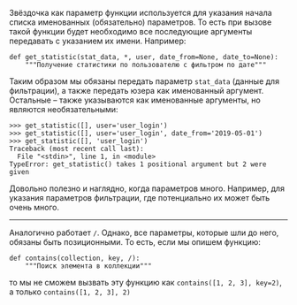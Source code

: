 Звёздочка как параметр функции используется для указания
начала списка именованных (обязательно) параметров. То 
есть при вызове такой функции будет необходимо все последующие 
аргументы передавать с указанием их имени. Например:
```
def get_statistic(stat_data, *, user, date_from=None, date_to=None):
    """Получение статистики по пользователю с фильтром по дате"""
```
Таким образом мы обязаны передать параметр `stat_data` 
(данные для фильтрации), а также передать юзера как именованный
аргумент. Остальные – также указываются как именованные аргументы,
но являются необязательными:
```
>>> get_statistic([], user='user_login')
>>> get_statistic([], user='user_login', date_from='2019-05-01')
>>> get_statistic([], 'user_login')
Traceback (most recent call last):
  File "<stdin>", line 1, in <module>
TypeError: get_statistic() takes 1 positional argument but 2 were given
```
Довольно полезно и наглядно, когда параметров много. Например,
для указания параметров фильтрации, где потенциально их может быть очень много.
___
Аналогично работает `/`. Однако, все параметры, которые
шли до него, обязаны быть позиционными. То есть, если мы опишем функцию:
```
def contains(collection, key, /):
    """Поиск элемента в коллекции"""
```
то мы не сможем вызвать эту функцию как `contains([1, 2, 3], key=2)`,
а только `contains([1, 2, 3], 2)`
